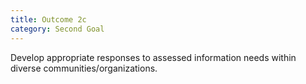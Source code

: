 ```yaml
---
title: Outcome 2c
category: Second Goal
---
```

Develop appropriate responses to assessed information needs within diverse communities/organizations.

